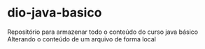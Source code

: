 # dio-java-basico
Repositório para armazenar todo o conteúdo do curso java básico
Alterando o conteúdo de um arquivo de forma local
